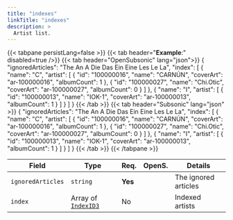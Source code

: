 ```yaml
---
title: "indexes"
linkTitle: "indexes"
description: >
  Artist list.
---
```


{{< tabpane persistLang=false >}}
{{< tab header="**Example**:" disabled=true />}}
{{< tab header="OpenSubsonic" lang="json">}}
{
  "ignoredArticles": "The An A Die Das Ein Eine Les Le La",
  "index": [
    {
      "name": "C",
      "artist": [
        {
          "id": "100000016",
          "name": "CARNÚN",
          "coverArt": "ar-100000016",
          "albumCount": 1
        },
        {
          "id": "100000027",
          "name": "Chi.Otic",
          "coverArt": "ar-100000027",
          "albumCount": 0
        }
      ]
    },
    {
      "name": "I",
      "artist": [
        {
          "id": "100000013",
          "name": "IOK-1",
          "coverArt": "ar-100000013",
          "albumCount": 1
        }
      ]
    }
  ]
}
{{< /tab >}}
{{< tab header="Subsonic" lang="json" >}}
{
  "ignoredArticles": "The An A Die Das Ein Eine Les Le La",
  "index": [
    {
      "name": "C",
      "artist": [
        {
          "id": "100000016",
          "name": "CARNÚN",
          "coverArt": "ar-100000016",
          "albumCount": 1
        },
        {
          "id": "100000027",
          "name": "Chi.Otic",
          "coverArt": "ar-100000027",
          "albumCount": 0
        }
      ]
    },
    {
      "name": "I",
      "artist": [
        {
          "id": "100000013",
          "name": "IOK-1",
          "coverArt": "ar-100000013",
          "albumCount": 1
        }
      ]
    }
  ]
}
{{< /tab >}}
{{< /tabpane >}}

| Field |  Type | Req. | OpenS. | Details |
| --- | --- | --- | --- | --- |
| `ignoredArticles` | `string` | **Yes** |   | The ignored articles |
| `index` | Array of [`IndexID3`](../indexid3) | No |   | Indexed artists|
